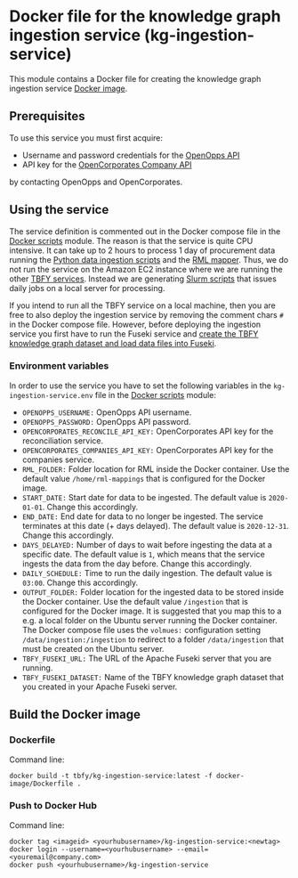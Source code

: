 # Docker file for the knowledge graph ingestion service (kg-ingestion-service)
This module contains a Docker file for creating the knowledge graph ingestion service [Docker image](https://hub.docker.com/r/tbfy/kg-ingestion-service).

## Prerequisites
To use this service you must first acquire:

* Username and password credentials for the [OpenOpps API](https://theybuyforyou.eu/openopps-api/) 
* API key for the [OpenCorporates Company API](https://api.opencorporates.com/)

by contacting OpenOpps and OpenCorporates.

## Using the service
The service definition is commented out in the Docker compose file in the [Docker scripts](https://github.com/TBFY/knowledge-graph/tree/master/docker-scripts) module. The reason is that the service is quite CPU intensive. It can take up to 2 hours to process 1 day of procurement data running the [Python data ingestion scripts](https://github.com/TBFY/knowledge-graph/tree/master/python-scripts) and the [RML mapper](https://github.com/TBFY/knowledge-graph/tree/master/rml-mappings). Thus, we do not run the service on the Amazon EC2 instance where we are running the other [TBFY services](https://github.com/TBFY/knowledge-graph/tree/master/docker-scripts). Instead we are generating [Slurm scripts](https://github.com/TBFY/knowledge-graph/tree/master/slurm-scripts) that issues daily jobs on a local server for processing. 

If you intend to run all the TBFY service on a local machine, then you are free to also deploy the ingestion service by removing the comment chars `#` in the Docker compose file. However, before deploying the ingestion service you first have to run the Fuseki service and [create the TBFY knowledge graph dataset and load data files into Fuseki](https://github.com/TBFY/knowledge-graph/tree/master/docker-scripts#create-dataset-and-load-data-files-into-fuseki).

### Environment variables
In order to use the service you have to set the following variables in the `kg-ingestion-service.env` file in the [Docker scripts](https://github.com/TBFY/knowledge-graph/tree/master/docker-scripts) module:
* `OPENOPPS_USERNAME:` OpenOpps API username.
* `OPENOPPS_PASSWORD:` OpenOpps API password.
* `OPENCORPORATES_RECONCILE_API_KEY:` OpenCorporates API key for the reconciliation service.
* `OPENCORPORATES_COMPANIES_API_KEY:` OpenCorporates API key for the companies service.
* `RML_FOLDER:` Folder location for RML inside the Docker container. Use the default value `/home/rml-mappings` that is configured for the Docker image.
* `START_DATE:` Start date for data to be ingested. The default value is `2020-01-01`. Change this accordingly.
* `END_DATE:` End date for data to no longer be ingested. The service terminates at this date (+ days delayed). The default value is `2020-12-31`. Change this accordingly.
* `DAYS_DELAYED:` Number of days to wait before ingesting the data at a specific date. The default value is `1`, which means that the service ingests the data from the day before. Change this accordingly.
* `DAILY_SCHEDULE:` Time to run the daily ingestion. The default value is `03:00`. Change this accordingly.
* `OUTPUT_FOLDER:` Folder location for the ingested data to be stored inside the Docker container. Use the default value `/ingestion` that is configured for the Docker image. It is suggested that you map this to a e.g. a local folder on the Ubuntu server running the Docker container. The Docker compose file uses the `volmues:` configuration setting `/data/ingestion:/ingestion` to redirect to a folder `/data/ingestion` that must be created on the Ubuntu server.
* `TBFY_FUSEKI_URL:` The URL of the Apache Fuseki server that you are running.
* `TBFY_FUSEKI_DATASET:` Name of the TBFY knowledge graph dataset that you created in your Apache Fuseki server.

## Build the Docker image

### Dockerfile
Command line:
```
docker build -t tbfy/kg-ingestion-service:latest -f docker-image/Dockerfile .
```

### Push to Docker Hub
Command line:
```
docker tag <imageid> <yourhubusername>/kg-ingestion-service:<newtag>
docker login --username=<yourhubusername> --email=<youremail@company.com>
docker push <yourhubusername>/kg-ingestion-service
```
